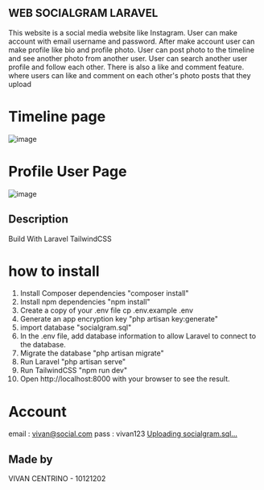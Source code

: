 ## WEB SOCIALGRAM LARAVEL
This website is a social media website like Instagram. User can make account with email username and password. After make account user can make profile like bio and profile photo. User can post photo to the timeline and see another photo from another user.
User can search another user profile  and follow each other. There is also a like and comment feature. where users can like and comment on each other's photo posts that they upload
# Timeline page
![image](https://github.com/ThatBoyVreezy/SocialGram_Laravel/assets/128937777/808d57ba-880e-482e-b079-43d5bc2a65e8)
# Profile User Page
![image](https://github.com/ThatBoyVreezy/SocialGram_Laravel/assets/128937777/fe94dc55-1333-4efa-98e0-bba0546ec487)

## Description
Build With
Laravel
TailwindCSS

# how to install
1. Install Composer dependencies "composer install"
2. Install npm dependencies "npm install"
3. Create a copy of your .env file cp .env.example .env
4. Generate an app encryption key "php artisan key:generate"
5. import database "socialgram.sql" 
7. In the .env file, add database information to allow Laravel to connect to the database.
8. Migrate the database "php artisan migrate"
9. Run Laravel "php artisan serve"
10. Run TailwindCSS "npm run dev"
11. Open http://localhost:8000 with your browser to see the result.

# Account 
email : vivan@social.com
pass : vivan123
[Uploading socialgram.sql…]()

## Made by
VIVAN CENTRINO - 10121202
